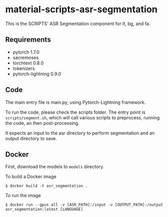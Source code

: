 # material-scripts-asr-segmentation

This is the SCRIPTS' ASR Segmentation component for lt, bg, and fa.

## Requirements
- pytorch 1.7.0
- sacremoses
- torchtext 0.8.0
- tokenizers
- pytorch-lightning 0.9.0

## Code
The main entry file is main.py, using Pytorch-Lightning framework.

To run the code, please check the scripts folder. The entry point is `scripts/segment.sh`, which will call various scripts to preprocess, running the code, an then post-processing.

It expects an input to the asr directory to perform segmentation and an output directory to save.


## Docker

First, download the models to `models` directory.


To build a Docker image
```
$ docker build -t asr_segmentation .
```

To run the image
```
$ docker run --gpus all -v [ASR_PATH]:/input -v [OUTPUT_PATH]:/output asr_segmentation:latest [LANGUAGE]
```
